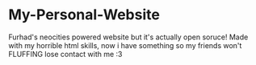 # My-Personal-Website
Furhad's neocities powered website but it's actually open soruce!
Made with my horrible html skills, now i have something so my friends won't FLUFFING lose contact with me :3
